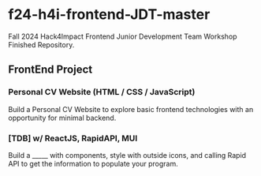 # f24-h4i-frontend-JDT-master
Fall 2024 Hack4Impact Frontend Junior Development Team Workshop Finished Repository. 

## FrontEnd Project
### Personal CV Website (HTML / CSS / JavaScript)
Build a Personal CV Website to explore basic frontend technologies with an opportunity for minimal backend.

### [TDB] w/ ReactJS, RapidAPI, MUI
Build a _____ with components, style with outside icons, and calling Rapid API to get the information to populate your program. 

